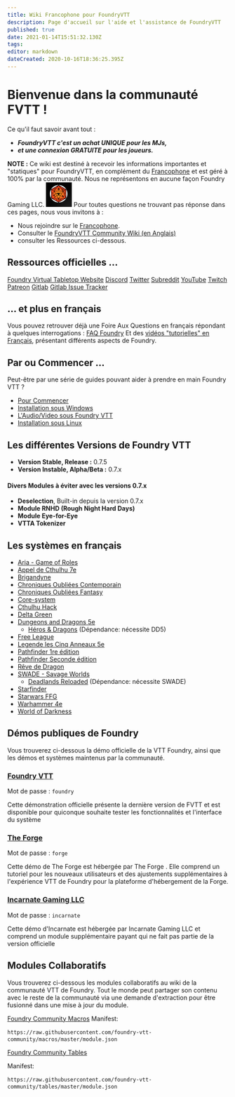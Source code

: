 ```yaml
---
title: Wiki Francophone pour FoundryVTT
description: Page d'accueil sur l'aide et l'assistance de FoundryVTT
published: true
date: 2021-01-14T15:51:32.130Z
tags: 
editor: markdown
dateCreated: 2020-10-16T18:36:25.395Z
---
```


# Bienvenue dans la communauté FVTT !
Ce qu'il faut savoir avant tout :
- ***FoundryVTT c'est un achat UNIQUE pour les MJs,***
- ***et une connexion GRATUITE pour les joueurs.*** 

**NOTE :** Ce wiki est destiné à recevoir les informations importantes et "statiques" pour FoundryVTT, en complément du <i class="fab fa-discord"></i> [Francophone](https://discord.gg/pPSDNJk) et est géré à 100% par la communauté. Nous ne représentons en aucune façon Foundry Gaming LLC.
![logo_foundry.png](/images/home/logo_foundry.png)
Pour toutes questions ne trouvant pas réponse dans ces pages, nous vous invitons à :
- Nous rejoindre sur le <i class="fab fa-discord"></i> [Francophone](https://discord.gg/pPSDNJk).
- Consulter le [FoundryVTT Community Wiki (en Anglais)](https://foundryvtt.wiki/en/home)
- consulter les Ressources ci-dessous.

## Ressources officielles ...
<i class="fas fa-dice-d20"></i> [Foundry Virtual Tabletop Website](http://foundryvtt.com)
<i class="fab fa-discord"></i> [Discord](https://discordapp.com/invite/DDBZUDf)
<i class="fab fa-twitter"></i> [Twitter](https://twitter.com/FoundryVTT)
<i class="fab fa-reddit"></i> [Subreddit](https://www.reddit.com/r/FoundryVTT/)
<i class="fab fa-youtube"></i> [YouTube](https://www.youtube.com/c/FoundryNet)
<i class="fab fa-twitch"></i> [Twitch](https://www.twitch.tv/foundryvtt)
<i class="fab fa-patreon"></i> [Patreon](https://www.patreon.com/foundryvtt/overview)
<i class="fab fa-gitlab"></i> [Gitlab](https://gitlab.com/foundrynet)
<i class="fab fa-gitlab"></i> [Gitlab Issue Tracker](https://gitlab.com/foundrynet/foundryvtt/-/boards?milestone_title=No+Milestone&)

## ... et plus en français
Vous pouvez retrouver déjà une Foire Aux Questions en français répondant à quelques interrogations : [FAQ Foundry](/fr/faq/faq-main)
Et des [vidéos "tutorielles" en Français](/fr/faq/videos-tuto), présentant différents aspects de Foundry.

## Par ou Commencer ...
Peut-être par une série de guides pouvant aider à prendre en main Foundry VTT ?
- [Pour Commencer](/fr/pour-commencer/setup)
- [Installation sous Windows](/fr/pour-commencer/win)
- [L'Audio/Video sous Foundry VTT](/fr/pour-commencer/av)
- [Installation sous Linux](/fr/pour-commencer/linux)

## Les différentes Versions de Foundry VTT
- **Version Stable, Release :** 0.7.5
- **Version Instable, Alpha/Beta :** 0.7.x

#### Divers Modules à éviter avec les versions 0.7.x
- **Deselection**, Built-in depuis la version 0.7.x
- **Module RNHD (Rough Night Hard Days)**
- **Module Eye-for-Eye**
- **VTTA Tokenizer**

## Les systèmes en français
- [Aria - Game of Roles](https://foundryvtt.wiki/fr/systemes/aria)
- [Appel de Cthulhu 7e](/fr/systemes/fr-adc)
- [Brigandyne](https://foundryvtt.wiki/fr/systemes/brigandyne)
- [Chroniques Oubliées Contemporain](https://foundryvtt.wiki/fr/systemes/Chroniques-Oubliées-Contemporain)
- [Chroniques Oubliées Fantasy](/fr/systemes/fr-chrooubliees)
- [Core-system](/fr/systemes/core-system)
- [Cthulhu Hack](https://foundryvtt.wiki/fr/systemes/Chthulhu-Hack)
- [Delta Green](https://foundryvtt.wiki/fr/systemes/dg)
- [Dungeons and Dragons 5e](/fr/systemes/fr-dd5)
    - [Héros & Dragons](/fr/systemes/fr-hnd) (Dépendance: nécessite DD5)
- [Free League](https://foundryvtt.wiki/fr/systemes/free-league)
- [Legende les Cinq Anneaux 5e](https://foundryvtt.wiki/fr/systemes/l5r)
- [Pathfinder 1re édition](/fr/systemes/PF1)
- [Pathfinder Seconde édition](/fr/systemes/PF2)
- [Rêve de Dragon](/fr/systemes/rdd)
- [SWADE - Savage Worlds](/fr/systemes/fr-swade)
    - [Deadlands Reloaded](/fr/systemes/fr-deadlands) (Dépendance: nécessite SWADE)
- [Starfinder](/fr/systemes/starfinder)
- [Starwars FFG](/fr/systemes/swffg)
- [Warhammer 4e](/fr/systemes/fr-wfrp4e)
- [World of Darkness](https://foundryvtt.wiki/fr/systemes/wod)

## Démos publiques de Foundry
Vous trouverez ci-dessous la démo officielle de la VTT Foundry, ainsi que les démos et systèmes maintenus par la communauté.

### [Foundry VTT](https://foundryvtt.com/demo/join)

Mot de passe : `foundry`

Cette démonstration officielle présente la dernière version de FVTT et est disponible pour quiconque souhaite tester les fonctionnalités et l'interface du système

### [The Forge](https://demo.forge-vtt.com/)

Mot de passe : `forge`

Cette démo de The Forge est hébergée par The Forge . Elle comprend un tutoriel pour les nouveaux utilisateurs et des ajustements supplémentaires à l'expérience VTT de Foundry pour la plateforme d'hébergement de la Forge.

### [Incarnate Gaming LLC](https://www.demo.incarnategamingllc.com:30000/)

Mot de passe : `incarnate`

Cette démo d'Incarnate est hébergée par Incarnate Gaming LLC et comprend un module supplémentaire payant qui ne fait pas partie de la version officielle

## Modules Collaboratifs
Vous trouverez ci-dessous les modules collaboratifs au wiki de la communauté VTT de Foundry. Tout le monde peut partager son contenu avec le reste de la communauté via une demande d'extraction pour être fusionné dans une mise à jour du module.
      
<i class="fas fa-magic"></i> [Foundry Community Macros](https://github.com/foundry-vtt-community/macros)
Manifest:
```
https://raw.githubusercontent.com/foundry-vtt-community/macros/master/module.json
```

<i class="fas fa-table"></i> [Foundry Community Tables](https://github.com/foundry-vtt-community/tables)

Manifest:
```
https://raw.githubusercontent.com/foundry-vtt-community/tables/master/module.json
```